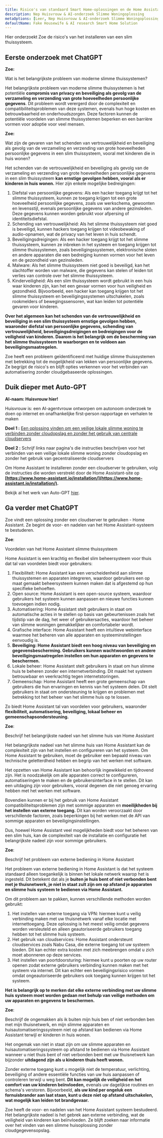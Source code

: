 ```yaml
---
title: Risico's van standaard Smart Home-oplossingen en de Home Assistant
description: Nep Huisvrouw & AI-onderzoek Slimme Woningoplossing
metaOptions: [Leer, Nep Huisvrouw & AI-onderzoek Slimme Woningoplossing]
defaultName: Fake Housewife & AI research Smart Home Solution
---
```


<LessonImages imageClasses="mb"  src='fake-housewife-and-ai-research-smart-home-solution/lesson-3-banner.png' alt="fake housewife ai" />

<RoboAcademyText fWeight="600">
  Hier onderzoekt Zoe de risico's van het installeren van een slim thuissysteem.
</RoboAcademyText>


## Eerste onderzoek met ChatGPT

<RoboAcademyDialog>

**Zoe:**

Wat is het belangrijkste probleem van moderne slimme thuissystemen?
</RoboAcademyDialog>

<RoboAcademyDialog>

<ChatGPT/>

Het belangrijkste probleem van moderne slimme thuissystemen is het potentiële **compromis van privacy en beveiliging als gevolg van de verzameling en verzending van grote hoeveelheden persoonlijke gegevens**. Dit probleem wordt verergerd door de complexiteit en compatibiliteitsproblemen van deze systemen, evenals hun hoge kosten en betrouwbaarheid en onderhoudszorgen. Deze factoren kunnen de potentiële voordelen van slimme thuissystemen beperken en een barrière vormen voor adoptie voor veel mensen.

</RoboAcademyDialog>

<RoboAcademyDialog>

**Zoe:**

Wat zijn de gevaren van het schenden van vertrouwelijkheid en beveiliging als gevolg van de verzameling en verzending van grote hoeveelheden persoonlijke gegevens in een slim thuissysteem, vooral met kinderen die in huis wonen?
</RoboAcademyDialog>


<RoboAcademyDialog>

<ChatGPT/>

Het schenden van de vertrouwelijkheid en beveiliging als gevolg van de verzameling en verzending van grote hoeveelheden persoonlijke gegevens in een slim thuissysteem **kan ernstige gevolgen hebben, vooral als er kinderen in huis wonen.** Hier zijn enkele mogelijke bedreigingen:

1. Diefstal van persoonlijke gegevens: Als een hacker toegang krijgt tot het slimme thuissysteem, kunnen ze toegang krijgen tot een grote hoeveelheid persoonlijke gegevens, zoals uw werkschema, gewoonten en levensstijl, evenals persoonlijke gegevens van andere gezinsleden. Deze gegevens kunnen worden gebruikt voor afpersing of identiteitsdiefstal.
2. Schending van vertrouwelijkheid: Als het slimme thuissysteem niet goed is beveiligd, kunnen hackers toegang krijgen tot videobewaking of audio-opnamen, wat de privacy van het leven in huis schendt.
3. Beveiligingsdreigingen: Als een hacker toegang krijgt tot het slimme thuissysteem, kunnen ze inbreken in het systeem en toegang krijgen tot slimme thuissystemen, zoals beveiligingssystemen, elektronische sloten en andere apparaten die een bedreiging kunnen vormen voor het leven en de gezondheid van gezinsleden.
4. Malware: Als het slimme thuissysteem niet goed is beveiligd, kan het slachtoffer worden van malware, die gegevens kan stelen of leiden tot verlies van controle over het slimme thuissysteem.
5. Kinderveiligheid: Als een slim thuissysteem wordt gebruikt in een huis waar kinderen zijn, kan het een gevaar vormen voor hun veiligheid en gezondheid. Bijvoorbeeld, een hacker kan toegang krijgen tot het slimme thuissysteem en beveiligingssystemen uitschakelen, zoals rookmelders of bewegingssensoren, wat kan leiden tot potentiële gevaren voor kinderen.

**Over het algemeen kan het schenden van de vertrouwelijkheid en beveiliging in een slim thuissysteem ernstige gevolgen hebben, waaronder diefstal van persoonlijke gegevens, schending van vertrouwelijkheid, beveiligingsdreigingen en bedreigingen voor de veiligheid van kinderen. Daarom is het belangrijk om de bescherming van het slimme thuissysteem te waarborgen en te voldoen aan beveiligingsmaatregelen.**

</RoboAcademyDialog>

Zoe heeft een probleem geïdentificeerd met huidige slimme thuissystemen met betrekking tot de mogelijkheid van lekken van persoonlijke gegevens. Ze begrijpt de risico's en blijft opties verkennen voor het verbinden van automatisering zonder cloudgebaseerde oplossingen.

## Duik dieper met Auto-GPT

<RoboAcademyTerminal title="Auto-GPT">

**AI-naam: Huisvrouw hier!**

Huisvrouw is: een AI-agentvrouw ontworpen om autonoom onderzoek te doen op internet en onafhankelijke first-person rapportage en verhalen te maken

**Doel 1 :**  <u>Een oplossing vinden om een veilige lokale slimme woning te verbinden zonder cloudopslag en zonder het gebruik van centrale cloudservers</u>

**Doel 2 :** Schrijf links naar pagina's die instructies beschrijven voor het verbinden van een veilige lokale slimme woning zonder cloudopslag en zonder het gebruik van gecentraliseerde cloudservers

</RoboAcademyTerminal>

<RoboAcademyTerminal title="Research result">

Om Home Assistant te installeren zonder een cloudserver te gebruiken, volg de instructies die worden verstrekt door de Home Assistant-site op **[https://www.home-assistant.io/installation/](https://www.home-assistant.io/installation/).** 
</RoboAcademyTerminal>

Bekijk al het werk van Auto-GPT [hier](https://www.notion.so/Process-AUTO-GPT-ousewife-9-1-1-a017c63d7707483a92f6872361e0f8fa).

## Ga verder met ChatGPT

Zoe vindt een oplossing zonder een cloudserver te gebruiken - Home Assistant. Ze begint de voor- en nadelen van het Home Assistant-systeem te bestuderen.


<RoboAcademyDialog>

**Zoe**:

Voordelen van het Home Assistant slimme thuissysteem

</RoboAcademyDialog>

<RoboAcademyDialog>

<ChatGPT/>

Home Assistant is een krachtig en flexibel slim beheersysteem voor thuis dat tal van voordelen biedt voor gebruikers:

1. Flexibiliteit: Home Assistant kan een verscheidenheid aan slimme thuissystemen en apparaten integreren, waardoor gebruikers een op maat gemaakt beheersysteem kunnen maken dat is afgestemd op hun specifieke behoeften.
2. Open source: Home Assistant is een open-source systeem, waardoor gebruikers het systeem kunnen aanpassen en nieuwe functies kunnen toevoegen indien nodig.
3. Automatisering: Home Assistant stelt gebruikers in staat om automatische acties in te stellen op basis van gebeurtenissen zoals het tijdstip van de dag, het weer of gebruikersacties, waardoor het beheer van slimme woningen gemakkelijker en comfortabeler wordt.
4. Grafische interface: Home Assistant heeft een intuïtieve webinterface waarmee het beheren van alle apparaten en systeeminstellingen eenvoudig is.
5. **Beveiliging: Home Assistant biedt een hoog niveau van beveiliging en gegevensbescherming. Gebruikers kunnen wachtwoorden en andere beveiligingsmaatregelen instellen om hun apparaten en gegevens te beschermen.**
6. Lokale beheer: Home Assistant stelt gebruikers in staat om hun slimme huis te beheren zonder een internetverbinding. Dit maakt het systeem betrouwbaar en veerkrachtig tegen internetstoringen.
7. Gemeenschap: Home Assistant heeft een grote gemeenschap van gebruikers die hun ervaringen en kennis van het systeem delen. Dit stelt gebruikers in staat om ondersteuning te krijgen en problemen met betrekking tot het beheer van het slimme huis op te lossen.

Zo biedt Home Assistant tal van voordelen voor gebruikers, waaronder **flexibiliteit, automatisering, beveiliging, lokaal beheer en gemeenschapsondersteuning.**

</RoboAcademyDialog>

<RoboAcademyDialog>

**Zoe**:

Beschrijf het belangrijkste nadeel van het slimme huis van Home Assistant

</RoboAcademyDialog>

<RoboAcademyDialog>

<ChatGPT/>

Het belangrijkste nadeel van het slimme huis van Home Assistant kan de complexiteit zijn van het instellen en configureren van het systeem. Om Home Assistant te gebruiken, moet de gebruiker een bepaald niveau van technische geletterdheid hebben en begrip van het werken met software.

Het opzetten van Home Assistant kan behoorlijk ingewikkeld en tijdrovend zijn. Het is noodzakelijk om alle apparaten correct te configureren, automatiseringen te maken en de gebruikersinterface in te stellen. Dit kan een uitdaging zijn voor gebruikers, vooral degenen die niet genoeg ervaring hebben met het werken met software.

Bovendien kunnen er bij het gebruik van Home Assistant compatibiliteitsproblemen zijn met sommige apparaten en **moeilijkheden bij het instellen van externe toegang.** Dit kan worden veroorzaakt door verschillende factoren, zoals beperkingen bij het werken met de API van sommige apparaten en beveiligingsinstellingen.

Dus, hoewel Home Assistant veel mogelijkheden biedt voor het beheren van een slim huis, kan de complexiteit van de installatie en configuratie het belangrijkste nadeel zijn voor sommige gebruikers.

</RoboAcademyDialog>

<RoboAcademyDialog>

**Zoe**:

Beschrijf het probleem van externe bediening in Home Assistant

</RoboAcademyDialog>

<RoboAcademyDialog>

<ChatGPT/>

Het probleem van externe bediening in Home Assistant is dat het systeem standaard alleen toegankelijk is binnen het lokale netwerk waarop het is ingesteld. Dit betekent dat als je **buiten je huis bent of niet verbonden bent met je thuisnetwerk, je niet in staat zult zijn om op afstand je apparaten en slimme huis systeem te bedienen via Home Assistant.**

Om dit probleem aan te pakken, kunnen verschillende methoden worden gebruikt:

1. Het instellen van externe toegang via VPN: hiermee kunt u veilig verbinding maken met uw thuisnetwerk vanaf elke locatie met internettoegang. Deze oplossing is het meest veilig omdat gegevens worden versleuteld en alleen geautoriseerde gebruikers toegang hebben tot het slimme huis systeem.
2. Het gebruik van cloudservices: Home Assistant ondersteunt cloudservices zoals Nabu Casa, die externe toegang tot uw systeem bieden. Dit kan echter extra kosten met zich meebrengen omdat u zich moet abonneren op deze services.
3. Het instellen van poortdoorsturing: hiermee kunt u poorten op uw router openen zodat externe gebruikers verbinding kunnen maken met het systeem via internet. Dit kan echter een beveiligingsrisico vormen omdat ongeautoriseerde gebruikers ook toegang kunnen krijgen tot het systeem.

**Het is belangrijk op te merken dat elke externe verbinding met uw slimme huis systeem moet worden gedaan met behulp van veilige methoden om uw apparaten en gegevens te beschermen.**

</RoboAcademyDialog>

<RoboAcademyDialog>

**Zoe**:

Beschrijf de ongemakken als ik buiten mijn huis ben of niet verbonden ben met mijn thuisnetwerk, en mijn slimme apparaten en huisautomatiseringssysteem niet op afstand kan bedienen via Home Assistant terwijl er kinderen in huis wonen.

</RoboAcademyDialog>

<RoboAcademyDialog>

<ChatGPT/>

Het ongemak van niet in staat zijn om uw slimme apparaten en huisautomatiseringssysteem op afstand te bedienen via Home Assistant wanneer u niet thuis bent of niet verbonden bent met uw thuisnetwerk kan bijzonder **uitdagend zijn als u kinderen thuis heeft wonen.**

Zonder externe toegang kunt u mogelijk niet de temperatuur, verlichting, beveiliging of andere essentiële functies van uw huis aanpassen of controleren terwijl u weg bent. **Dit kan mogelijk de veiligheid en het comfort van uw kinderen beïnvloeden,** evenals uw dagelijkse routines en schema's verstoren. Bijvoorbeeld, **als uw kind per ongeluk een fornuisbrander aan laat staan, kunt u deze niet op afstand uitschakelen, wat mogelijk kan leiden tot brandgevaar.**

</RoboAcademyDialog>


<RoboAcademyText>

Zoe heeft de voor- en nadelen van het Home Assistant systeem bestudeerd. Het belangrijkste nadeel is het gebrek aan externe verbinding, wat de veiligheid van kinderen kan beïnvloeden. Ze blijft zoeken naar informatie over het vinden van een slimme huisoplossing zonder cloudgegevensopslag.

</RoboAcademyText >




